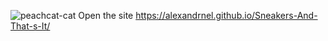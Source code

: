 
![peachcat-cat](https://github.com/AlexandrNel/Sneakers-And-That-s-It/assets/135206698/a7f889cf-0706-42e8-a5b9-aa24a5e2d2a4)
Open the site https://alexandrnel.github.io/Sneakers-And-That-s-It/ 
